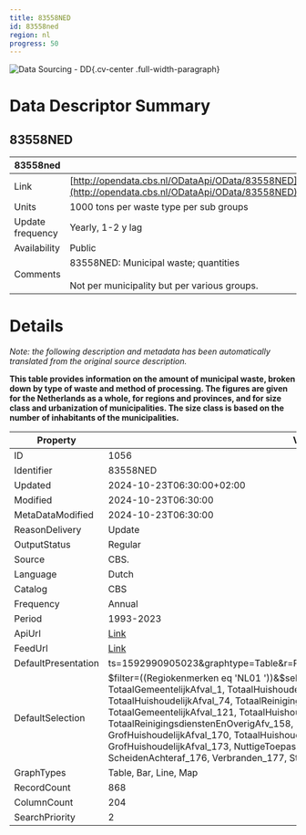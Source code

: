 ```yaml
---
title: 83558NED
id: 83558ned
region: nl
progress: 50
---
```


![Data Sourcing - DD](/images/data-sourcing-dd.jpg){.cv-center .full-width-paragraph}


# Data Descriptor Summary

## 83558NED

| 83558ned             |       |
| ---------------- | ------------------------------------------------------------- |
| Link             | [http://opendata.cbs.nl/ODataApi/OData/83558NED](http://opendata.cbs.nl/ODataApi/OData/83558NED)     |
| Units            | 1000 tons per waste type per sub groups     |
| Update frequency | Yearly, 1-2 y lag    |
| Availability     | Public |
| Comments         | 83558NED: Municipal waste; quantities<br><br>Not per municipality but per various groups.  |



# Details

*Note: the following description and metadata has been automatically translated from the original source description.*

**This table provides information on the amount of municipal waste, broken down by type of waste and method of processing. The figures are given for the Netherlands as a whole, for regions and provinces, and for size class and urbanization of municipalities. The size class is based on the number of inhabitants of the municipalities.**

| Property            | Value |
|---------------------|-------|
| ID                  | 1056  |
| Identifier          | 83558NED |
| Updated             | 2024-10-23T06:30:00+02:00 |
| Modified            | 2024-10-23T06:30:00 |
| MetaDataModified    | 2024-10-23T06:30:00 |
| ReasonDelivery      | Update |
| OutputStatus        | Regular |
| Source              | CBS. |
| Language            | Dutch |
| Catalog             | CBS |
| Frequency           | Annual |
| Period              | 1993-2023 |
| ApiUrl              | [Link](http://opendata.cbs.nl/ODataApi/OData/83558NED) |
| FeedUrl             | [Link](http://opendata.cbs.nl/ODataFeed/OData/83558NED) |
| DefaultPresentation | ts=1592990905023&graphtype=Table&r=Perioden&k=Topics&t=Regiokenmerken&_gu=NL |
| DefaultSelection    | $filter=((Regiokenmerken eq 'NL01    '))&$select=Perioden, Regiokenmerken, TotaalGemeentelijkAfval_1, TotaalHuishoudelijkAfval_2, TotaalHuishoudelijkAfval_38, TotaalHuishoudelijkAfval_74, TotaalReinigingsdienstenEnOverigAfv_110, TotaalGemeentelijkAfval_121, TotaalHuishoudelijkAfval_122, TotaalReinigingsdienstenEnOverigAfv_158, FijnHuishoudelijkAfval_169, GrofHuishoudelijkAfval_170, TotaalHuishoudelijkAfval_171, FijnHuishoudelijkAfval_172, GrofHuishoudelijkAfval_173, NuttigeToepassing_174, Composteren_175, ScheidenAchteraf_176, Verbranden_177, Storten_178 |
| GraphTypes          | Table, Bar, Line, Map |
| RecordCount         | 868 |
| ColumnCount         | 204 |
| SearchPriority      | 2 |



